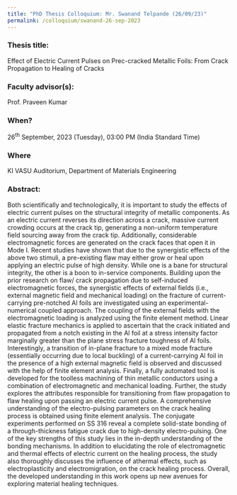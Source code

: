 ```yaml
---
title: "PhD Thesis Colloquium: Mr. Swanand Telpande (26/09/23)"
permalink: /colloquium/swanand-26-sep-2023
---
```

### Thesis title:
Effect of Electric Current Pulses on Prec-cracked Metallic Foils: From Crack Propagation to Healing of Cracks

### Faculty advisor(s):
Prof. Praveen Kumar

### When?
26<sup>th</sup> September, 2023 (Tuesday), 03:00 PM (India Standard Time)

### Where
KI VASU Auditorium, Department of Materials Engineering

### Abstract: 
Both scientifically and technologically, it is important to study the effects of electric current pulses on the structural integrity of metallic components. As an electric current reverses its direction across a crack, massive current crowding occurs at the crack tip, generating a non-uniform temperature field sourcing away from the crack tip. Additionally, considerable electromagnetic forces are generated on the crack faces that open it in Mode I. Recent studies have shown that due to the synergistic effects of the above two stimuli, a pre-existing flaw may either grow or heal upon applying an electric pulse of high density. While one is a bane for structural integrity, the other is a boon to in-service components. Building upon the prior research on flaw/ crack propagation due to self-induced electromagnetic forces, the synergistic effects of external fields (i.e., external magnetic field and mechanical loading) on the fracture of current-carrying pre-notched Al foils are investigated using an experimental-numerical coupled approach. The coupling of the external fields with the electromagnetic loading is analyzed using the finite element method. Linear elastic fracture mechanics is applied to ascertain that the crack initiated and propagated from a notch existing in the Al foil at a stress intensity factor marginally greater than the plane stress fracture toughness of Al foils. Interestingly, a transition of in-plane fracture to a mixed mode fracture (essentially occurring due to local buckling) of a current-carrying Al foil in the presence of a high external magnetic field is observed and discussed with the help of finite element analysis. Finally, a fully automated tool is developed for the toolless machining of thin metallic conductors using a combination of electromagnetic and mechanical loading. Further, the study explores the attributes responsible for transitioning from flaw propagation to flaw healing upon passing an electric current pulse. A comprehensive understanding of the electro-pulsing parameters on the crack healing process is obtained using finite element analysis. The conjugate experiments performed on SS 316 reveal a complete solid-state bonding of a through-thickness fatigue crack due to high-density electro-pulsing. One of the key strengths of this study lies in the in-depth understanding of the bonding mechanisms. In addition to elucidating the role of electromagnetic and thermal effects of electric current on the healing process, the study also thoroughly discusses the influence of athermal effects, such as electroplasticity and electromigration, on the crack healing process. Overall, the developed understanding in this work opens up new avenues for exploring material healing techniques.